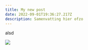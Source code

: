 ```yaml
---
title: My new post
date: 2022-09-01T19:36:27.217Z
description: Samenvatting hier ofzo
---
```

alsd

![](img/about-shade-grown.jpg)